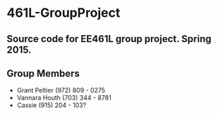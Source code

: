 # 461L-GroupProject
Source code for EE461L group project. Spring 2015.
-----------------
## Group Members
* Grant Peltier (972) 809 - 0275
* Vannara Houth (703) 344 - 8781
* Cassie (915) 204 - 103?
